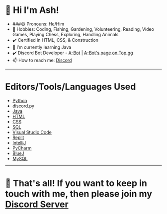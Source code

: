 <h1>👋 Hi I'm Ash!</h1>

- ###😄 Pronouns: He/Him
- 🎉 Hobbies: Coding, Fishing, Gardening, Volunteering, Reading, Video Games, Playing Chess, Exploring, Handling Animals
- ✔️ Certified in HTML, CSS, & Construction
- 🌱 I’m currently learning Java
- ✔️ Discord Bot Developer - <a href="https://discord.com/api/oauth2/authorize?client_id=823664697076875335&permissions=76800&scope=bot">A-Bot</a> | <a href="https://top.gg/bot/823664697076875335">A-Bot's page on Top.gg</a>
- 📫 How to reach me: <a href="https://discord.gg/99KgwBASDC">Discord</a>

<hr>

# Editors/Tools/Languages Used

- <a href="https://python.org">Python</a>
- <a href="https://discordpy.readthedocs.io/en/stable/">discord.py</a>
- <a href="https://www.java.com/en/">Java</a>
- <a href="https://www.w3schools.com/TAGS/default.ASP">HTML</a>
- <a href="https://www.w3schools.com/cssref/">CSS</a>
- <a href="https://www.microsoft.com/en-us/sql-server/sql-server-downloads">SQL</a>
- <a href="https://code.visualstudio.com/">Visual Studio Code</a>
- <a href="https://replit.com/">Replit</a>
- <a href="https://www.jetbrains.com/idea/">IntelliJ</a>
- <a href="https://www.jetbrains.com/pycharm/">PyCharm</a>
- <a href="https://www.bluej.org/">BlueJ</a>
- <a href="https://dev.mysql.com/doc/">MySQL</a>

<hr>

# 👋 That's all! If you want to keep in touch with me, then please join my <a href="https://discord.gg/99KgwBASDC">Discord Server</a>
